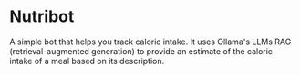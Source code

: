 # Nutribot

A simple bot that helps you track caloric intake.
It uses Ollama's LLMs RAG (retrieval-augmented generation) to provide an estimate of the caloric intake of a meal based on its description.


